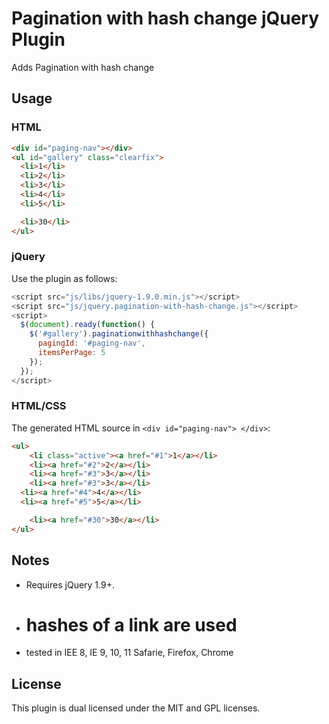 # Pagination with hash change jQuery Plugin

Adds Pagination with hash change

## Usage

### HTML

```html
<div id="paging-nav"></div>
<ul id="gallery" class="clearfix">
  <li>1</li>
  <li>2</li>
  <li>3</li>
  <li>4</li>
  <li>5</li>

  <li>30</li>
</ul> 
```
### jQuery

Use the plugin as follows:

```js
<script src="js/libs/jquery-1.9.0.min.js"></script>
<script src="js/jquery.pagination-with-hash-change.js"></script>
<script>
  $(document).ready(function() {
    $('#gallery').paginationwithhashchange({
      pagingId: '#paging-nav',
      itemsPerPage: 5
    });
  });
</script>
```

### HTML/CSS

The generated HTML source in ``` <div id="paging-nav"> </div> ```:

```html
<ul>
	<li class="active"><a href="#1">1</a></li>
	<li><a href="#2">2</a></li>
	<li><a href="#3">3</a></li>
	<li><a href="#3">3</a></li>
  <li><a href="#4">4</a></li>
  <li><a href="#5">5</a></li>

	<li><a href="#30">30</a></li>
</ul>

```

## Notes

* Requires jQuery 1.9+. 
* # hashes of a link are used
* tested in IEE 8, IE 9, 10, 11 Safarie, Firefox, Chrome


## License

This plugin is dual licensed under the MIT and GPL licenses.

